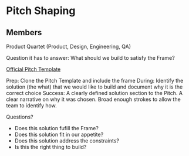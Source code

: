 # Pitch Shaping

## Members

Product Quartet (Product, Design, Engineering, QA)

Question it has to answer: What should we build to satisfy the Frame?

[Official Pitch Template](https://www.notion.so/companycam/Official-Pitch-Template-99f00930ae6d4736ab64db37106371c6)

Prep: Clone the Pitch Template and include the frame
During: Identify the solution (the what) that we would like to build and
document why it is the correct choice
Success: A clearly defined solution section to the Pitch. A clear narrative on
why it was chosen. Broad enough strokes to allow the team to identify how.

Questions?
- Does this solution fufill the Frame?
- Does this solution fit in our appetite?
- Does this solution address the constraints?
- Is this the right thing to build?
